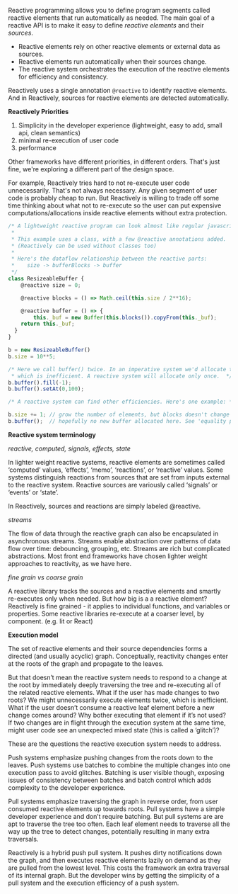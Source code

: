Reactive programming allows you to define program segments called reactive elements that run automatically as needed. The main goal of a reactive API is to make it easy to define *reactive elements* and their *sources*. 

* Reactive elements rely on other reactive elements or external data as sources.
* Reactive elements run automatically when their sources change. 
* The reactive system orchestrates the execution of the reactive elements for efficiency and consistency.

Reactively uses a single annotation `@reactive` to identify reactive elements. 
And in Reactively, sources for reactive elements are detected automatically. 


**Reactively Priorities**
1) Simplicity in the developer experience (lightweight, easy to add, small api, clean semantics)
2) minimal re-execution of user code 
3) performance

Other frameworks have different priorities, in different orders.
That's just fine, we're exploring a different part of the design space.

For example, Reactively tries hard to not re-execute user code unnecessarily.
That's not always necessary. Any given segment of user code is probably cheap to run. 
But Reactively is willing to trade off some time thinking about what not to re-execute
so the user can put expensive computations/allocations inside reactive elements 
without extra protection.

```jsx
/* A lightweight reactive program can look almost like regular javascript programming. 
 *
 * This example uses a class, with a few @reactive annotations added.
 * (Reactively can be used without classes too)
 *
 * Here's the dataflow relationship between the reactive parts: 
 *    size -> bufferBlocks -> buffer
 */
class ResizeableBuffer {
	@reactive size = 0;

	@reactive blocks = () => Math.ceil(this.size / 2**16);

	@reactive buffer = () => {
		this._buf = new Buffer(this.blocks()).copyFrom(this._buf); 
    return this._buf;
  }
}

b = new ResizeableBuffer()
b.size = 10**5;

/* Here we call buffer() twice. In an imperative system we'd allocate twice
 * which is inefficient. A reactive system will allocate only once.  */
b.buffer().fill(-1); 
b.buffer().setAt(0,100); 

/* A reactive system can find other efficiencies. Here's one example: */

b.size += 1; // grow the number of elements, but blocks doesn't change
b.buffer();  // hopefully no new buffer allocated here. See 'equality propogation'
```

**Reactive system terminology** 

*reactive, computed, signals, effects, state*

In lighter weight reactive systems, reactive elements are sometimes called ‘computed’ values, ‘effects’, ‘memo’, ‘reactions’, or ‘reactive’ values. Some systems distinguish reactions from sources that are set from inputs external to the reactive system. Reactive sources are variously called ‘signals’ or ‘events’ or ‘state’. 

In Reactively, sources and reactions are simply labeled @reactive.

*streams* 

The flow of data through the reactive graph can also be encapsulated in asynchronous streams. Streams enable abstraction over patterns of data flow over time: debouncing, grouping, etc. Streams are rich but complicated abstractions. Most front end frameworks have chosen lighter weight approaches to reactivity, as we have here. 

*fine grain vs coarse grain*

A reactive library tracks the sources and a reactive elements and smartly re-executes only when needed.
But how big is a a reactive element? 
Reactively is fine grained - it applies to individual functions, and variables or properties. 
Some reactive libraries re-execute at a coarser level, by component. (e.g. lit or React)

**Execution model**

The set of reactive elements and their source dependencies forms a directed (and usually acyclic) graph. Conceptually, reactivity changes enter at the roots of the graph and propagate to the leaves. 

But that doesn’t mean the reactive system needs to respond to a change at the root by immediately deeply traversing the tree and re-executing all of the related reactive elements. What if the user has made changes to two roots? We might unnecessarily execute elements twice, which is inefficient. What if the user doesn’t consume a reactive leaf element before a new change comes around? Why bother executing that element if it’s not used? If two changes are in flight through the execution system at the same time, might user code see an unexpected mixed state (this is called a ‘glitch’)?

These are the questions the reactive execution system needs to address. 

Push systems emphasize pushing changes from the roots down to the leaves. Push systems use batches to combine the multiple changes into one execution pass to avoid glitches. Batching is user visible though, exposing issues of consistency between batches and batch control which adds complexity to the developer experience. 

Pull systems emphasize traversing the graph in reverse order, from user consumed reactive elements up towards roots. Pull systems have a simple developer experience and don’t require batching. But pull systems are are apt to traverse the tree too often. Each leaf element needs to traverse all the way up the tree to detect changes, potentially resulting in many extra traversals.

Reactively is a hybrid push pull system. It pushes dirty notifications down the graph, and then executes reactive elements lazily on demand as they are pulled from the lowest level. This costs the framework an extra traversal of its internal graph. But the developer wins by getting the simplicity of a pull system and the execution efficiency of a push system.